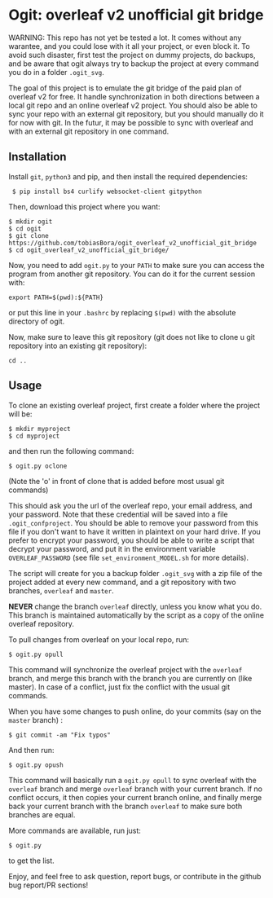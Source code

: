 # Ogit: overleaf v2 unofficial git bridge

WARNING: This repo has not yet be tested a lot. It comes without any warantee, and you could lose with it all your project, or even block it. To avoid such disaster, first test the project on dummy projects, do backups, and be aware that ogit always try to backup the project at every command you do in a folder `.ogit_svg`.

The goal of this project is to emulate the git bridge of the paid plan of overleaf v2 for free. It handle synchronization in both directions between a local git repo and an online overleaf v2 project. You should also be able to sync your repo with an external git repository, but you should manually do it for now with git. In the futur, it may be possible to sync with overleaf and with an external git repository in one command.

## Installation

Install `git`, `python3` and pip, and then install the required dependencies:

     $ pip install bs4 curlify websocket-client gitpython

Then, download this project where you want:

```
$ mkdir ogit
$ cd ogit
$ git clone https://github.com/tobiasBora/ogit_overleaf_v2_unofficial_git_bridge
$ cd ogit_overleaf_v2_unofficial_git_bridge/
```

Now, you need to add `ogit.py` to your `PATH` to make sure you can access the program from another git repository. You can do it for the current session with:

```
export PATH=$(pwd):${PATH}
``` 

or put this line in your `.bashrc` by replacing `$(pwd)` with the absolute directory of ogit.

Now, make sure to leave this git repository (git does not like to clone u git repository into an existing git repository):

```
cd ..
```

## Usage

To clone an existing overleaf project, first create a folder where the project will be:

```
$ mkdir myproject
$ cd myproject
```

and then run the following command:

```
$ ogit.py oclone
```

(Note the 'o' in front of clone that is added before most usual git commands)

This should ask you the url of the overleaf repo, your email address, and your password. Note that these credential will be saved into a file `.ogit_confproject`. You should be able to remove your password from this file if you don't want to have it written in plaintext on your hard drive. If you prefer to encrypt your password, you should be able to write a script that decrypt your password, and put it in the environment variable `OVERLEAF_PASSWORD` (see file `set_environment_MODEL.sh` for more details).

The script will create for you a backup folder `.ogit_svg` with a zip file of the project added at every new command, and a git repository with two branches, `overleaf` and `master`.

**NEVER** change the branch `overleaf` directly, unless you know what you do. This branch is maintained automatically by the script as a copy of the online overleaf repository.

To pull changes from overleaf on your local repo, run:

```
$ ogit.py opull
```

This command will synchronize the overleaf project with the `overleaf` branch, and merge this branch with the branch you are currently on (like master). In case of a conflict, just fix the conflict with the usual git commands.

When you have some changes to push online, do your commits (say on the `master` branch) :

```
$ git commit -am "Fix typos"
```

And then run:

```
$ ogit.py opush
```

This command will basically run a `ogit.py opull` to sync overleaf with the `overleaf` branch and merge `overleaf` branch with your current branch. If no conflict occurs, it then copies your current branch online, and finally merge back your current branch with the branch `overleaf` to make sure both branches are equal.

More commands are available, run just:

```
$ ogit.py 
```

to get the list.

Enjoy, and feel free to ask question, report bugs, or contribute in the github bug report/PR sections! 
